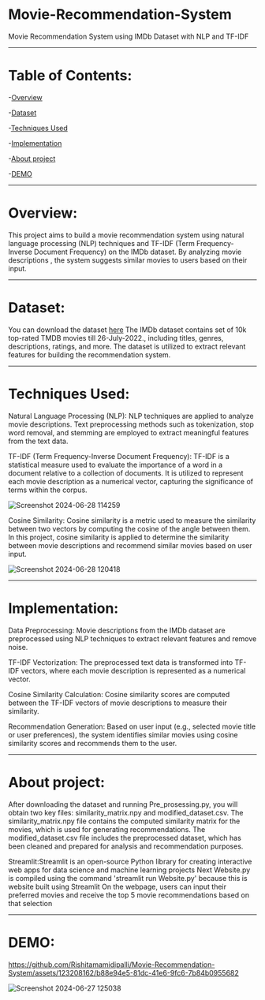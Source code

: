 # Movie-Recommendation-System
Movie Recommendation System using IMDb Dataset with NLP and TF-IDF
* * *
# Table of Contents:
-[Overview](#Overview)

-[Dataset](#Dataset)

-[Techniques Used](#Techniques-Used)

-[Implementation](#Implementation)

-[About project](#About-project)

-[DEMO](#DEMO)
* * *
# Overview:

This project aims to build a movie recommendation system using natural language processing (NLP) techniques and TF-IDF (Term Frequency-Inverse Document Frequency) on the IMDb dataset. By analyzing movie descriptions , the system suggests similar movies to users based on their input.

* * *
# Dataset:

You can download the dataset [here](https://www.kaggle.com/datasets/ahsanaseer/top-rated-tmdb-movies-10k?fbclid=IwAR2MpWrWpcw2QNCv_FZg2l0sjBh9xAvhrqtnZBO9K-QS6PHI1aHkdB6qLa0)
The IMDb dataset contains set of 10k top-rated TMDB movies till 26-July-2022., including titles, genres, descriptions, ratings, and more. The dataset is utilized to extract relevant features for building the recommendation system. 

* * *
# Techniques Used:

Natural Language Processing (NLP): NLP techniques are applied to analyze movie descriptions. Text preprocessing methods such as tokenization, stop word removal, and stemming are employed to extract meaningful features from the text data.

TF-IDF (Term Frequency-Inverse Document Frequency): TF-IDF is a statistical measure used to evaluate the importance of a word in a document relative to a collection of documents. It is utilized to represent each movie description as a numerical vector, capturing the significance of terms within the corpus.

![Screenshot 2024-06-28 114259](https://github.com/Rishitamamidipalli/Movie-Recommendation-System/assets/123208162/0b74fc3d-5457-4085-864e-092bf5ee0478)


Cosine Similarity: Cosine similarity is a metric used to measure the similarity between two vectors by computing the cosine of the angle between them. In this project, cosine similarity is applied to determine the similarity between movie descriptions and recommend similar movies based on user input.

![Screenshot 2024-06-28 120418](https://github.com/Rishitamamidipalli/Movie-Recommendation-System/assets/123208162/5b1de81e-2e45-44d1-800d-fa1e6a058181)

* * *
# Implementation:

Data Preprocessing: Movie descriptions from the IMDb dataset are preprocessed using NLP techniques to extract relevant features and remove noise.

TF-IDF Vectorization: The preprocessed text data is transformed into TF-IDF vectors, where each movie description is represented as a numerical vector.

Cosine Similarity Calculation: Cosine similarity scores are computed between the TF-IDF vectors of movie descriptions to measure their similarity.

Recommendation Generation: Based on user input (e.g., selected movie title or user preferences), the system identifies similar movies using cosine similarity scores and recommends them to the user.

* * *
# About project:

After downloading the dataset and running Pre_prosessing.py, you will obtain two key files: similarity_matrix.npy and modified_dataset.csv. The similarity_matrix.npy file contains the computed similarity matrix for the movies, which is used for generating recommendations. The modified_dataset.csv file includes the preprocessed dataset, which has been cleaned and prepared for analysis and recommendation purposes.

Streamlit:Streamlit is an open-source Python library for creating interactive web apps for data science and machine learning projects
Next Website.py is compiled using the command 'streamlit run Website.py' because this is website built using Streamlit 
On the webpage, users can input their preferred movies and receive the top 5 movie recommendations based on that selection

* * *
# DEMO:

https://github.com/Rishitamamidipalli/Movie-Recommendation-System/assets/123208162/b88e94e5-81dc-41e6-9fc6-7b84b0955682

![Screenshot 2024-06-27 125038](https://github.com/Rishitamamidipalli/Movie-Recommendation-System/assets/123208162/dc3cfa9b-87f8-4ed7-91b6-3b4411f6a9ef)
